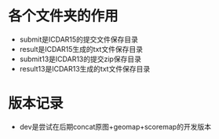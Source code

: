 # 各个文件夹的作用
- submit是ICDAR15的提交文件保存目录
- result是ICDAR15生成的txt文件保存目录
- submit13是ICDAR13的提交zip保存目录
- result13是ICDAR13生成的txt文件保存目录

# 版本记录
- dev是尝试在后期concat原图+geomap+scoremap的开发版本
